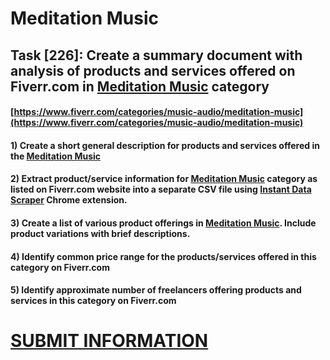 # Meditation Music
## Task [226]: Create a summary document with analysis of products and services offered on Fiverr.com in [Meditation Music](https://www.fiverr.com/categories/music-audio/meditation-music) category
#### [https://www.fiverr.com/categories/music-audio/meditation-music](https://www.fiverr.com/categories/music-audio/meditation-music)
#### 1) Create a short general description for products and services offered in the [Meditation Music](https://www.fiverr.com/categories/music-audio/meditation-music)
#### 2) Extract product/service information for [Meditation Music](https://www.fiverr.com/categories/music-audio/meditation-music) category as listed on Fiverr.com website into a separate CSV file using [Instant Data Scraper](https://chrome.google.com/webstore/detail/instant-data-scraper/ofaokhiedipichpaobibbnahnkdoiiah) Chrome extension.
#### 3) Create a list of various product offerings in [Meditation Music](https://www.fiverr.com/categories/music-audio/meditation-music). Include product variations with brief descriptions.
#### 4) Identify common price range for the products/services offered in this category on Fiverr.com
#### 5) Identify approximate number of freelancers offering products and services in this category on Fiverr.com

# [SUBMIT INFORMATION](https://forms.office.com/r/8AEKjkLxKG)
